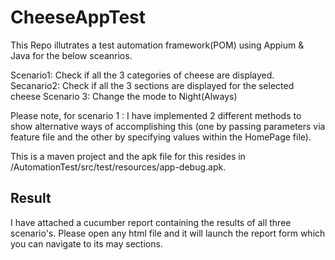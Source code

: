 # CheeseAppTest

This Repo illutrates a test automation framework(POM) using Appium & Java for the below sceanrios. 

Scenario1: Check if all the 3 categories of cheese are displayed. 
Secanario2:  Check if all the 3 sections are displayed for the selected cheese 
Scenario 3: Change the mode to Night(Always)

Please note, for scenario 1 : I have implemented 2 different methods to show alternative ways of accomplishing this (one by passing parameters via feature file and the other by specifying values within the HomePage file). 

This is a maven project and the apk file for this resides in /AutomationTest/src/test/resources/app-debug.apk.

## Result

I have attached a cucumber report containing the results of all three scenario's. Please open any html file and it will launch the report form which you can navigate to its may sections. 
